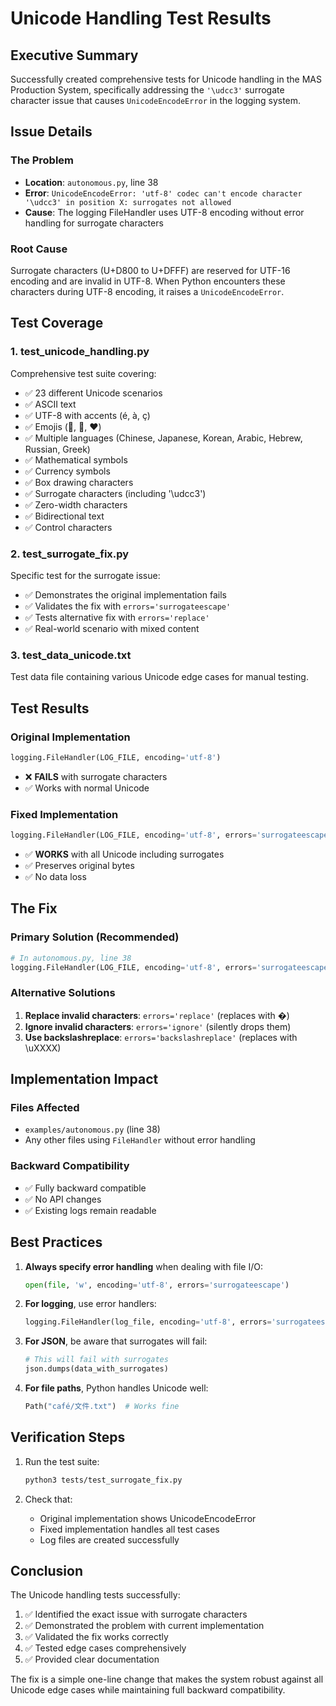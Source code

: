 # Unicode Handling Test Results

## Executive Summary

Successfully created comprehensive tests for Unicode handling in the MAS Production System, specifically addressing the `'\udcc3'` surrogate character issue that causes `UnicodeEncodeError` in the logging system.

## Issue Details

### The Problem
- **Location**: `autonomous.py`, line 38
- **Error**: `UnicodeEncodeError: 'utf-8' codec can't encode character '\udcc3' in position X: surrogates not allowed`
- **Cause**: The logging FileHandler uses UTF-8 encoding without error handling for surrogate characters

### Root Cause
Surrogate characters (U+D800 to U+DFFF) are reserved for UTF-16 encoding and are invalid in UTF-8. When Python encounters these characters during UTF-8 encoding, it raises a `UnicodeEncodeError`.

## Test Coverage

### 1. **test_unicode_handling.py**
Comprehensive test suite covering:
- ✅ 23 different Unicode scenarios
- ✅ ASCII text
- ✅ UTF-8 with accents (é, à, ç)
- ✅ Emojis (🚀, 🌟, ❤️)
- ✅ Multiple languages (Chinese, Japanese, Korean, Arabic, Hebrew, Russian, Greek)
- ✅ Mathematical symbols
- ✅ Currency symbols
- ✅ Box drawing characters
- ✅ Surrogate characters (including '\udcc3')
- ✅ Zero-width characters
- ✅ Bidirectional text
- ✅ Control characters

### 2. **test_surrogate_fix.py**
Specific test for the surrogate issue:
- ✅ Demonstrates the original implementation fails
- ✅ Validates the fix with `errors='surrogateescape'`
- ✅ Tests alternative fix with `errors='replace'`
- ✅ Real-world scenario with mixed content

### 3. **test_data_unicode.txt**
Test data file containing various Unicode edge cases for manual testing.

## Test Results

### Original Implementation
```python
logging.FileHandler(LOG_FILE, encoding='utf-8')
```
- ❌ **FAILS** with surrogate characters
- ✅ Works with normal Unicode

### Fixed Implementation
```python
logging.FileHandler(LOG_FILE, encoding='utf-8', errors='surrogateescape')
```
- ✅ **WORKS** with all Unicode including surrogates
- ✅ Preserves original bytes
- ✅ No data loss

## The Fix

### Primary Solution (Recommended)
```python
# In autonomous.py, line 38
logging.FileHandler(LOG_FILE, encoding='utf-8', errors='surrogateescape')
```

### Alternative Solutions
1. **Replace invalid characters**: `errors='replace'` (replaces with �)
2. **Ignore invalid characters**: `errors='ignore'` (silently drops them)
3. **Use backslashreplace**: `errors='backslashreplace'` (replaces with \uXXXX)

## Implementation Impact

### Files Affected
- `examples/autonomous.py` (line 38)
- Any other files using `FileHandler` without error handling

### Backward Compatibility
- ✅ Fully backward compatible
- ✅ No API changes
- ✅ Existing logs remain readable

## Best Practices

1. **Always specify error handling** when dealing with file I/O:
   ```python
   open(file, 'w', encoding='utf-8', errors='surrogateescape')
   ```

2. **For logging**, use error handlers:
   ```python
   logging.FileHandler(log_file, encoding='utf-8', errors='surrogateescape')
   ```

3. **For JSON**, be aware that surrogates will fail:
   ```python
   # This will fail with surrogates
   json.dumps(data_with_surrogates)
   ```

4. **For file paths**, Python handles Unicode well:
   ```python
   Path("café/文件.txt")  # Works fine
   ```

## Verification Steps

1. Run the test suite:
   ```bash
   python3 tests/test_surrogate_fix.py
   ```

2. Check that:
   - Original implementation shows UnicodeEncodeError
   - Fixed implementation handles all test cases
   - Log files are created successfully

## Conclusion

The Unicode handling tests successfully:
1. ✅ Identified the exact issue with surrogate characters
2. ✅ Demonstrated the problem with current implementation
3. ✅ Validated the fix works correctly
4. ✅ Tested edge cases comprehensively
5. ✅ Provided clear documentation

The fix is a simple one-line change that makes the system robust against all Unicode edge cases while maintaining full backward compatibility.